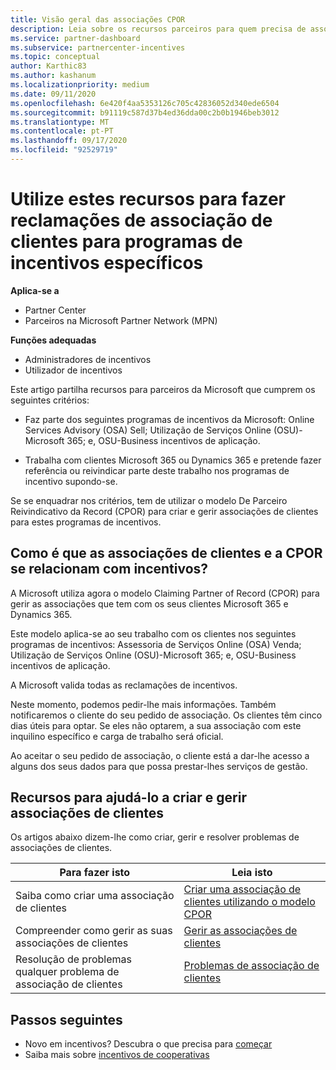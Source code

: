 ```yaml
---
title: Visão geral das associações CPOR
description: Leia sobre os recursos parceiros para quem precisa de associar clientes a programas de incentivos específicos através do modelo Claiming Partner of Record (CPOR).
ms.service: partner-dashboard
ms.subservice: partnercenter-incentives
ms.topic: conceptual
author: Karthic83
ms.author: kashanum
ms.localizationpriority: medium
ms.date: 09/11/2020
ms.openlocfilehash: 6e420f4aa5353126c705c42836052d340ede6504
ms.sourcegitcommit: b91119c587d37b4ed36dda00c2b0b1946beb3012
ms.translationtype: MT
ms.contentlocale: pt-PT
ms.lasthandoff: 09/17/2020
ms.locfileid: "92529719"
---
```

# <a name="use-these-resources-to-make-customer-association-claims-for-specific-incentives-programs"></a>Utilize estes recursos para fazer reclamações de associação de clientes para programas de incentivos específicos

**Aplica-se a**

- Partner Center
- Parceiros na Microsoft Partner Network (MPN)

**Funções adequadas**

- Administradores de incentivos
- Utilizador de incentivos

Este artigo partilha recursos para parceiros da Microsoft que cumprem os seguintes critérios:

- Faz parte dos seguintes programas de incentivos da Microsoft: Online Services Advisory (OSA) Sell; Utilização de Serviços Online (OSU)-Microsoft 365; e, OSU-Business incentivos de aplicação.

- Trabalha com clientes Microsoft 365 ou Dynamics 365 e pretende fazer referência ou reivindicar parte deste trabalho nos programas de incentivo supondo-se.

Se se enquadrar nos critérios, tem de utilizar o modelo De Parceiro Reivindicativo da Record (CPOR) para criar e gerir associações de clientes para estes programas de incentivos.
 
## <a name="how-do-customer-associations-and-cpor-relate-to-incentives"></a>Como é que as associações de clientes e a CPOR se relacionam com incentivos?

A Microsoft utiliza agora o modelo Claiming Partner of Record (CPOR) para gerir as associações que tem com os seus clientes Microsoft 365 e Dynamics 365.

Este modelo aplica-se ao seu trabalho com os clientes nos seguintes programas de incentivos: Assessoria de Serviços Online (OSA) Venda; Utilização de Serviços Online (OSU)-Microsoft 365; e, OSU-Business incentivos de aplicação.

A Microsoft valida todas as reclamações de incentivos.

Neste momento, podemos pedir-lhe mais informações. Também notificaremos o cliente do seu pedido de associação. Os clientes têm cinco dias úteis para optar. Se eles não optarem, a sua associação com este inquilino específico e carga de trabalho será oficial.

Ao aceitar o seu pedido de associação, o cliente está a dar-lhe acesso a alguns dos seus dados para que possa prestar-lhes serviços de gestão. 

## <a name="resources-to-help-you-create-and-manage-customer-associations"></a>Recursos para ajudá-lo a criar e gerir associações de clientes

Os artigos abaixo dizem-lhe como criar, gerir e resolver problemas de associações de clientes.

|  **Para fazer isto**  |  **Leia isto**  |
|--------------|-----------|
| Saiba como criar uma associação de clientes  | [Criar uma associação de clientes utilizando o modelo CPOR](submit-osa-claim.md)  |
|Compreender como gerir as suas associações de clientes  | [Gerir as associações de clientes](incentives-manage-customer-associations.md)  |
|Resolução de problemas qualquer problema de associação de clientes  | [Problemas de associação de clientes](incentives-customer-association-issues.md)  |

## <a name="next-steps"></a>Passos seguintes

- Novo em incentivos? Descubra o que precisa para [começar](incentives-get-started-intro.md)
- Saiba mais sobre [incentivos de cooperativas](claims-overview.md)
